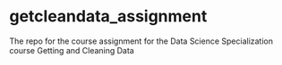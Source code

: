 # getcleandata_assignment
The repo for the course assignment for the Data Science Specialization course Getting and Cleaning Data
